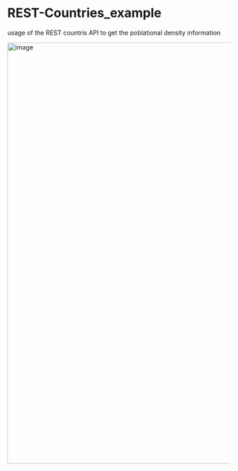 # REST-Countries_example
usage of the REST countris API to get the poblational density information




<img width="951" alt="image" src="https://github.com/mondragonSaiz/REST-Countries_example/assets/71055501/997b038c-b8bc-4817-a2ed-b9596365306a">
